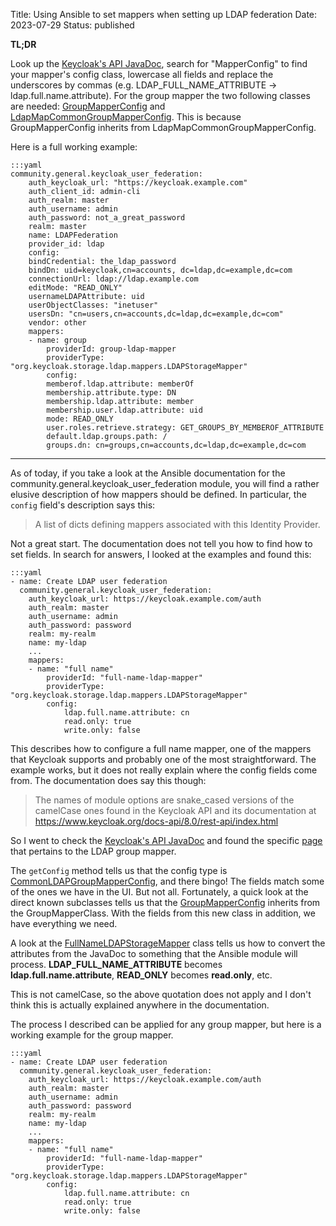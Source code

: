 Title: Using Ansible to set mappers when setting up LDAP federation
Date: 2023-07-29
Status: published

**TL;DR**

Look up the [Keycloak's API JavaDoc](https://www.keycloak.org/docs-api/22.0.1/javadocs/index.html), search for "MapperConfig" to find your mapper's config class, lowercase all fields and replace the underscores by commas (e.g. LDAP_FULL_NAME_ATTRIBUTE -> ldap.full.name.attribute). For the group mapper the two following classes are needed: [GroupMapperConfig](https://www.keycloak.org/docs-api/22.0.1/javadocs/org/keycloak/storage/ldap/mappers/membership/group/GroupMapperConfig.html) and [LdapMapCommonGroupMapperConfig](https://www.keycloak.org/docs-api/22.0.1/javadocs/org/keycloak/models/map/storage/ldap/config/LdapMapCommonGroupMapperConfig.html). This is because GroupMapperConfig inherits from LdapMapCommonGroupMapperConfig.

Here is a full working example:

    :::yaml
    community.general.keycloak_user_federation:
        auth_keycloak_url: "https://keycloak.example.com"
        auth_client_id: admin-cli
        auth_realm: master
        auth_username: admin
        auth_password: not_a_great_password
        realm: master
        name: LDAPFederation
        provider_id: ldap
        config:
        bindCredential: the_ldap_password
        bindDn: uid=keycloak,cn=accounts, dc=ldap,dc=example,dc=com
        connectionUrl: ldap://ldap.example.com
        editMode: "READ_ONLY"
        usernameLDAPAttribute: uid
        userObjectClasses: "inetuser"
        usersDn: "cn=users,cn=accounts,dc=ldap,dc=example,dc=com"
        vendor: other
        mappers:
        - name: group
            providerId: group-ldap-mapper
            providerType: "org.keycloak.storage.ldap.mappers.LDAPStorageMapper"
            config:
            memberof.ldap.attribute: memberOf
            membership.attribute.type: DN
            membership.ldap.attribute: member
            membership.user.ldap.attribute: uid
            mode: READ_ONLY
            user.roles.retrieve.strategy: GET_GROUPS_BY_MEMBEROF_ATTRIBUTE
            default.ldap.groups.path: /
            groups.dn: cn=groups,cn=accounts,dc=ldap,dc=example,dc=com

---

As of today, if you take a look at the Ansible documentation for the community.general.keycloak_user_federation module, you will find a rather elusive description of how mappers should be defined. In particular, the `config` field's description says this:

>A list of dicts defining mappers associated with this Identity Provider.

Not a great start. The documentation does not tell you how to find how to set fields. In search for answers, I looked at the examples and found this:

    :::yaml
    - name: Create LDAP user federation
      community.general.keycloak_user_federation:
        auth_keycloak_url: https://keycloak.example.com/auth
        auth_realm: master
        auth_username: admin
        auth_password: password
        realm: my-realm
        name: my-ldap
        ...
        mappers:
        - name: "full name"
            providerId: "full-name-ldap-mapper"
            providerType: "org.keycloak.storage.ldap.mappers.LDAPStorageMapper"
            config:
                ldap.full.name.attribute: cn
                read.only: true
                write.only: false

This describes how to configure a full name mapper, one of the mappers that Keycloak supports and probably one of the most straightforward. The example works, but it does not really explain where the config fields come from. The documentation does say this though:

>The names of module options are snake_cased versions of the camelCase ones found in the Keycloak API and its documentation at https://www.keycloak.org/docs-api/8.0/rest-api/index.html

So I went to check the [Keycloak's API JavaDoc](https://www.keycloak.org/docs-api/22.0.1/javadocs/index.html) and found the specific [page](https://www.keycloak.org/docs-api/22.0.1/javadocs/org/keycloak/storage/ldap/mappers/membership/group/GroupLDAPStorageMapper.html) that pertains to the LDAP group mapper.

The `getConfig` method tells us that the config type is [CommonLDAPGroupMapperConfig](https://www.keycloak.org/docs-api/22.0.1/javadocs/org/keycloak/storage/ldap/mappers/membership/CommonLDAPGroupMapperConfig.html), and there bingo! The fields match some of the ones we have in the UI. But not all. Fortunately, a quick look at the direct known subclasses tells us that the [GroupMapperConfig](https://www.keycloak.org/docs-api/22.0.1/javadocs/org/keycloak/storage/ldap/mappers/membership/group/GroupMapperConfig.html) inherits from the GroupMapperClass. With the fields from this new class in addition, we have everything we need.

A look at the [FullNameLDAPStorageMapper](https://www.keycloak.org/docs-api/22.0.1/javadocs/org/keycloak/storage/ldap/mappers/FullNameLDAPStorageMapper.html) class tells us how to convert the attributes from the JavaDoc to something that the Ansible module will process. **LDAP_FULL_NAME_ATTRIBUTE** becomes **ldap.full.name.attribute**, **READ_ONLY** becomes **read.only**, etc.

This is not camelCase, so the above quotation does not apply and I don't think this is actually explained anywhere in the documentation. 

The process I described can be applied for any group mapper, but here is a working example for the group mapper.

    :::yaml
    - name: Create LDAP user federation
      community.general.keycloak_user_federation:
        auth_keycloak_url: https://keycloak.example.com/auth
        auth_realm: master
        auth_username: admin
        auth_password: password
        realm: my-realm
        name: my-ldap
        ...
        mappers:
        - name: "full name"
            providerId: "full-name-ldap-mapper"
            providerType: "org.keycloak.storage.ldap.mappers.LDAPStorageMapper"
            config:
                ldap.full.name.attribute: cn
                read.only: true
                write.only: false
